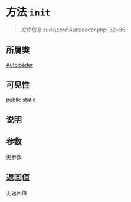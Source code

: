 # 方法 `init`

> *文件信息* suda\core\Autoloader.php: 32~36

## 所属类 

[Autoloader](../Autoloader.md)

## 可见性

 public static

## 说明



## 参数


无参数


## 返回值

无返回值
